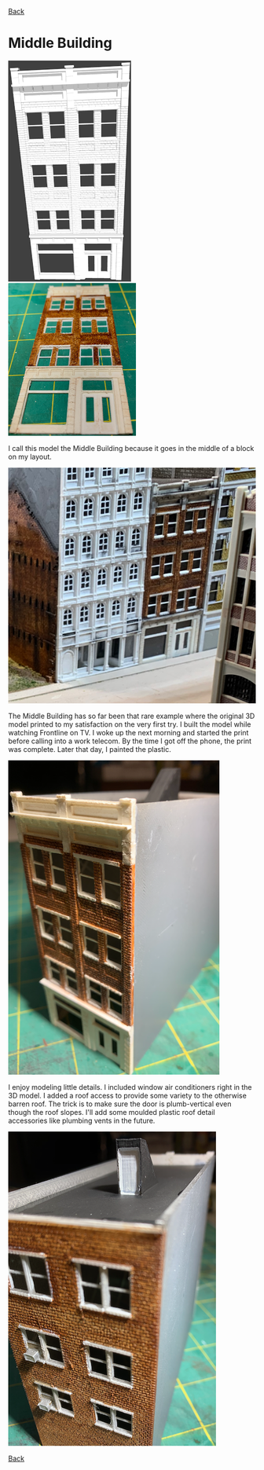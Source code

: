 [Back](../structures.md)

# Middle Building
![](modelMiddleRender.png)![](modelMiddlePainted.png)

I call this model the Middle Building because it goes in the middle of a block on my layout.

![](modelMiddleSetting.png)

The Middle Building has so far been that rare example where the original 3D model printed to my satisfaction on the very first try. I built the model while watching Frontline on TV. I woke up the next morning and started the print before calling into a work telecom. By the time I got off the phone, the print was complete. Later that day, I painted the plastic.

![](modelMiddleProfile0.png)

I enjoy modeling little details. I included window air conditioners right in the 3D model. I added a roof access to provide some variety to the otherwise barren roof. The trick is to make sure the door is plumb-vertical even though the roof slopes. I'll add some moulded plastic roof detail accessories like plumbing vents in the future.

![](modelMiddleRoof.png)

[Back](../structures.md)
